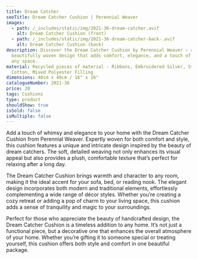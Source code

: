 ```yaml
---
title: Dream Catcher
seoTitle: Dream Catcher Cushion | Perennial Weaver
images:
  - path: /_includes/static/img/2021-36-dream-catcher.avif
    alt: Dream Catcher Cushion (front)
  - path: /_includes/static/img/2021-36-dream-catcher-back-.avif
    alt: Dream Catcher Cushion (back)
description: Discover the Dream Catcher Cushion by Perennial Weaver – a
  beautifully woven design that adds comfort, elegance, and a touch of whimsy to
  any space.
material: Recycled pieces of material - Ribbons, Embroidered Silver, String,
  Cotton, Mixed Polyester Filling
dimensions: 40cm x 40cm / 16" x 16"
catalogueNumber: 2021-36
price: 20
tags: Cushions
type: product
shouldShow: true
isSold: false
isMultiple: false
---
```

Add a touch of whimsy and elegance to your home with the Dream Catcher Cushion from Perennial Weaver. Expertly woven for both comfort and style, this cushion features a unique and intricate design inspired by the beauty of dream catchers. The soft, detailed weaving not only enhances its visual appeal but also provides a plush, comfortable texture that’s perfect for relaxing after a long day.

The Dream Catcher Cushion brings warmth and character to any room, making it the ideal accent for your sofa, bed, or reading nook. The elegant design incorporates both modern and traditional elements, effortlessly complementing a wide range of décor styles. Whether you’re creating a cozy retreat or adding a pop of charm to your living space, this cushion adds a sense of tranquility and magic to your surroundings.

Perfect for those who appreciate the beauty of handcrafted design, the Dream Catcher Cushion is a timeless addition to any home. It’s not just a functional piece, but a decorative one that enhances the overall atmosphere of your home. Whether you’re gifting it to someone special or treating yourself, this cushion offers both style and comfort in one beautiful package.
